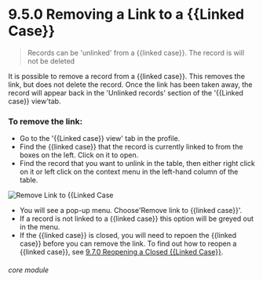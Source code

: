 # 9.5.0 Removing a Link to a {{Linked Case}}

> Records can be 'unlinked' from a {{linked case}}. The record is will not be deleted



It is possible to remove a record from a {{linked case}}. This removes the link, but does not delete the record. Once the link has been taken away, the record will appear back in the 'Unlinked records' section of the '{{Linked case}} view'tab.

### To remove the link:
- Go to the '{{Linked case}} view' tab in the profile.
- Find the {{linked case}} that the record is currently linked to from the boxes on the left. Click on it to open.
- Find the record that you want to unlink in the table, then either right click on it or left click on the context menu in the left-hand column of the table.

![Remove Link to {{Linked Case](9.5.0a.png)

- You will see a pop-up menu. Choose'Remove link to {{linked case}}'.
- If a record is not linked to a {{linked case}} this option will be greyed out in the menu. 
- If the {{linked case}} is closed, you will need to repoen the {{linked case}} before you can remove the link. To find out how to reopen a {{linked case}}, see [9.7.0 Reopening a Closed {{Linked Case}}](/help/index/p/9.7.0).


###### core module

